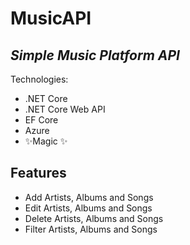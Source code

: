 # MusicAPI
## _Simple Music Platform API_

Technologies:
- .NET Core
- .NET Core Web API
- EF Core
- Azure
- ✨Magic ✨

## Features

- Add Artists, Albums and Songs
- Edit Artists, Albums and Songs
- Delete Artists, Albums and Songs
- Filter Artists, Albums and Songs
